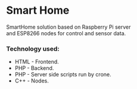 # Smart Home
SmartHome solution based on Raspberry Pi server<br>
and ESP8266 nodes for control and sensor data.<br>

### Technology used:<br>
 - HTML - Frontend.<br>
 - PHP  - Backend.<br>
 - PHP  - Server side scripts run by crone.<br>
 - C++  - Nodes.<br>
